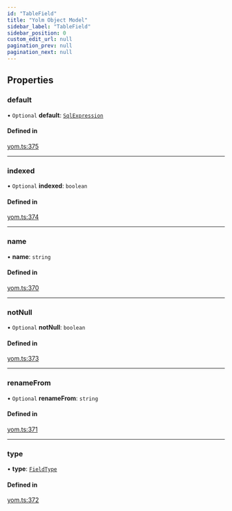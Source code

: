 ```yaml
---
id: "TableField"
title: "Yolm Object Model"
sidebar_label: "TableField"
sidebar_position: 0
custom_edit_url: null
pagination_prev: null
pagination_next: null
---
```


## Properties

### default

• `Optional` **default**: [`SqlExpression`](../modules.md#sqlexpression)

#### Defined in

[yom.ts:375](https://github.com/yolmio/boost/blob/964b449/src/yom.ts#L375)

___

### indexed

• `Optional` **indexed**: `boolean`

#### Defined in

[yom.ts:374](https://github.com/yolmio/boost/blob/964b449/src/yom.ts#L374)

___

### name

• **name**: `string`

#### Defined in

[yom.ts:370](https://github.com/yolmio/boost/blob/964b449/src/yom.ts#L370)

___

### notNull

• `Optional` **notNull**: `boolean`

#### Defined in

[yom.ts:373](https://github.com/yolmio/boost/blob/964b449/src/yom.ts#L373)

___

### renameFrom

• `Optional` **renameFrom**: `string`

#### Defined in

[yom.ts:371](https://github.com/yolmio/boost/blob/964b449/src/yom.ts#L371)

___

### type

• **type**: [`FieldType`](../modules.md#fieldtype)

#### Defined in

[yom.ts:372](https://github.com/yolmio/boost/blob/964b449/src/yom.ts#L372)
